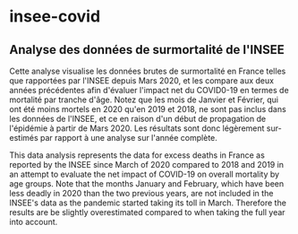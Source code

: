 # insee-covid
## Analyse des données de surmortalité de l'INSEE

Cette analyse visualise les données brutes de surmortalité en France telles que rapportées par l'INSEE depuis Mars 2020, et les compare aux deux années précédentes afin d'évaluer l'impact net du COVID0-19 en termes de mortalité par tranche d'âge. Notez que les mois de Janvier et Février, qui ont été moins mortels en 2020 qu'en 2019 et 2018, ne sont pas inclus dans les données de l'INSEE, et ce en raison d'un début de propagation de l'épidémie à partir de Mars 2020. Les résultats sont donc légèrement sur-estimés par rapport à une analyse sur l'année complète.

This data analysis represents the data for excess deaths in France as reported by the INSEE since March of 2020 compared to 2018 and 2019 in an attempt to evaluate the net impact of COVID-19 on overall mortality by age groups. Note that the months January and February, which have been less deadly in 2020 than the two previous years, are not included in the INSEE's data as the pandemic started taking its toll in March. Therefore the results are be slightly overestimated compared to when taking the full year into account.
